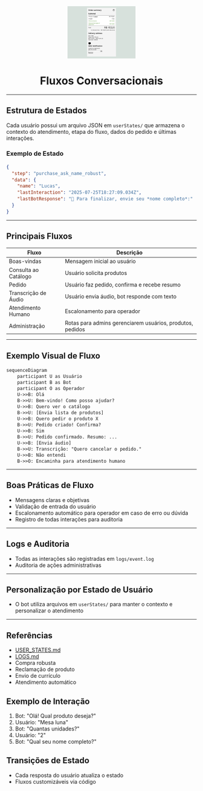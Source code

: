 <div align="center">
  <img src="media/order-summary.jpg" alt="Fluxo Conversacional" width="180" />
  <h1>Fluxos Conversacionais</h1>
</div>

---

## Estrutura de Estados
Cada usuário possui um arquivo JSON em `userStates/` que armazena o contexto do atendimento, etapa do fluxo, dados do pedido e últimas interações.

### Exemplo de Estado
```json
{
  "step": "purchase_ask_name_robust",
  "data": {
    "name": "Lucas",
    "lastInteraction": "2025-07-25T18:27:09.034Z",
    "lastBotResponse": "👤 Para finalizar, envie seu *nome completo*:"
  }
}
```

---

## Principais Fluxos
| Fluxo                | Descrição |
|----------------------|-----------|
| Boas-vindas          | Mensagem inicial ao usuário |
| Consulta ao Catálogo | Usuário solicita produtos |
| Pedido               | Usuário faz pedido, confirma e recebe resumo |
| Transcrição de Áudio | Usuário envia áudio, bot responde com texto |
| Atendimento Humano   | Escalonamento para operador |
| Administração        | Rotas para admins gerenciarem usuários, produtos, pedidos |

---

## Exemplo Visual de Fluxo
```mermaid
sequenceDiagram
    participant U as Usuário
    participant B as Bot
    participant O as Operador
    U->>B: Olá
    B->>U: Bem-vindo! Como posso ajudar?
    U->>B: Quero ver o catálogo
    B->>U: [Envia lista de produtos]
    U->>B: Quero pedir o produto X
    B->>U: Pedido criado! Confirma?
    U->>B: Sim
    B->>U: Pedido confirmado. Resumo: ...
    U->>B: [Envia áudio]
    B->>U: Transcrição: "Quero cancelar o pedido."
    U->>B: Não entendi
    B->>O: Encaminha para atendimento humano
```

---

## Boas Práticas de Fluxo
- Mensagens claras e objetivas
- Validação de entrada do usuário
- Escalonamento automático para operador em caso de erro ou dúvida
- Registro de todas interações para auditoria

---

## Logs e Auditoria
- Todas as interações são registradas em `logs/event.log`
- Auditoria de ações administrativas

---

## Personalização por Estado de Usuário
- O bot utiliza arquivos em `userStates/` para manter o contexto e personalizar o atendimento

---

## Referências
- [USER_STATES.md](./USER_STATES.md)
- [LOGS.md](./LOGS.md)
- Compra robusta
- Reclamação de produto
- Envio de currículo
- Atendimento automático

## Exemplo de Interação
1. Bot: "Olá! Qual produto deseja?"
2. Usuário: "Mesa luna"
3. Bot: "Quantas unidades?"
4. Usuário: "2"
5. Bot: "Qual seu nome completo?"

## Transições de Estado
- Cada resposta do usuário atualiza o estado
- Fluxos customizáveis via código

